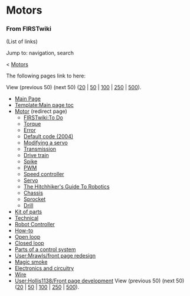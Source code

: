# Motors

### From FIRSTwiki

(List of links)

Jump to: navigation, search

&lt; [Motors](/index.php?title=Motors&redirect=no "Motors" )  

The following pages link to here:

View (previous 50) (next 50)
([20](/index.php?title=Special:Whatlinkshere/Motors&limit=20&from=0
"Special:Whatlinkshere/Motors" ) |
[50](/index.php?title=Special:Whatlinkshere/Motors&limit=50&from=0
"Special:Whatlinkshere/Motors" ) |
[100](/index.php?title=Special:Whatlinkshere/Motors&limit=100&from=0
"Special:Whatlinkshere/Motors" ) |
[250](/index.php?title=Special:Whatlinkshere/Motors&limit=250&from=0
"Special:Whatlinkshere/Motors" ) |
[500](/index.php?title=Special:Whatlinkshere/Motors&limit=500&from=0
"Special:Whatlinkshere/Motors" )).

  * [Main Page](/index.php/Main_Page "Main Page" )
  * [Template:Main page toc](/index.php/Template:Main_page_toc "Template:Main page toc" )
  * [Motor](/index.php?title=Motor&redirect=no "Motor" ) (redirect page) 
    * [FIRSTwiki:To Do](/index.php/FIRSTwiki:To_Do "FIRSTwiki:To Do" )
    * [Torque](/index.php/Torque "Torque" )
    * [Error](/index.php/Error "Error" )
    * [Default code (2004)](/index.php/Default_code_%282004%29 "Default code \(2004\)" )
    * [Modifying a servo](/index.php/Modifying_a_servo "Modifying a servo" )
    * [Transmission](/index.php/Transmission "Transmission" )
    * [Drive train](/index.php/Drive_train "Drive train" )
    * [Spike](/index.php/Spike "Spike" )
    * [PWM](/index.php/PWM "PWM" )
    * [Speed controller](/index.php/Speed_controller "Speed controller" )
    * [Servo](/index.php/Servo "Servo" )
    * [The Hitchhiker's Guide To Robotics](/index.php/The_Hitchhiker%27s_Guide_To_Robotics "The Hitchhiker's Guide To Robotics" )
    * [Chassis](/index.php/Chassis "Chassis" )
    * [Sprocket](/index.php/Sprocket "Sprocket" )
    * [Drill](/index.php/Drill "Drill" )
  * [Kit of parts](/index.php/Kit_of_parts "Kit of parts" )
  * [Technical](/index.php/Technical "Technical" )
  * [Robot Controller](/index.php/Robot_Controller "Robot Controller" )
  * [How-to](/index.php/How-to "How-to" )
  * [Open loop](/index.php/Open_loop "Open loop" )
  * [Closed loop](/index.php/Closed_loop "Closed loop" )
  * [Parts of a control system](/index.php/Parts_of_a_control_system "Parts of a control system" )
  * [User:Mrawls/front page redesign](/index.php/User:Mrawls/front_page_redesign "User:Mrawls/front page redesign" )
  * [Magic smoke](/index.php/Magic_smoke "Magic smoke" )
  * [Electronics and circuitry](/index.php/Electronics_and_circuitry "Electronics and circuitry" )
  * [Wire](/index.php/Wire "Wire" )
  * [User:Hollis1138/Front page development](/index.php/User:Hollis1138/Front_page_development "User:Hollis1138/Front page development" )
View (previous 50) (next 50)
([20](/index.php?title=Special:Whatlinkshere/Motors&limit=20&from=0
"Special:Whatlinkshere/Motors" ) |
[50](/index.php?title=Special:Whatlinkshere/Motors&limit=50&from=0
"Special:Whatlinkshere/Motors" ) |
[100](/index.php?title=Special:Whatlinkshere/Motors&limit=100&from=0
"Special:Whatlinkshere/Motors" ) |
[250](/index.php?title=Special:Whatlinkshere/Motors&limit=250&from=0
"Special:Whatlinkshere/Motors" ) |
[500](/index.php?title=Special:Whatlinkshere/Motors&limit=500&from=0
"Special:Whatlinkshere/Motors" )).

